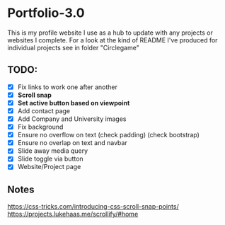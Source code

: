 # Portfolio-3.0
This is my profile website I use as a hub to update with any projects or websites I complete. For a look at the kind of README I've produced for individual projects see in folder "Circlegame"
## TODO:
- [x] Fix links to work one after another
- [x] **Scroll snap**
- [x] **Set active button based on viewpoint**
- [x] Add contact page
- [x] Add Company and University images
- [x] Fix background
- [x] Ensure no overflow on text (check padding) (check bootstrap)
- [x] Ensure no overlap on text and navbar
- [x] Slide away media query
- [x] Slide toggle via button
- [x] Website/Project page

## Notes
https://css-tricks.com/introducing-css-scroll-snap-points/
https://projects.lukehaas.me/scrollify/#home
